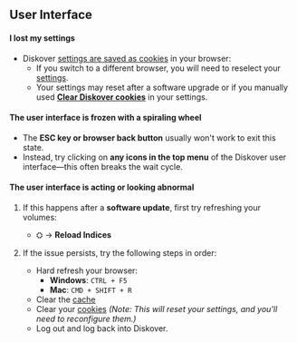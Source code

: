 
## User Interface


#### I lost my settings

- Diskover [settings are saved as cookies](https://docs.diskoverdata.com/diskover_user_guide/#settings-overview) in your browser:
  - If you switch to a different browser, you will need to reselect your [settings](https://docs.diskoverdata.com/diskover_user_guide/#settings).
  - Your settings may reset after a software upgrade or if you manually used [**Clear Diskover cookies**](https://docs.diskoverdata.com/diskover_user_guide/#clear-diskover-cookies) in your settings.

#### The user interface is frozen with a spiraling wheel

- The **ESC key or browser back button** usually won't work to exit this state.  
- Instead, try clicking on **any icons in the top menu** of the Diskover user interface—this often breaks the wait cycle.

#### The user interface is acting or looking abnormal

1. If this happens after a **software update**, first try refreshing your volumes:  
   - ⛭ → **Reload Indices**  

2. If the issue persists, try the following steps in order:  

   - Hard refresh your browser:
     - **Windows**: `CTRL + F5`  
     - **Mac**: `CMD + SHIFT + R`  
   - Clear the [cache](https://docs.diskoverdata.com/diskover_user_guide/#clear-diskover-cache)  
   - Clear your [cookies](https://docs.diskoverdata.com/diskover_user_guide/#clear-diskover-cookies) *(Note: This will reset your settings, and you'll need to reconfigure them.)*  
   - Log out and log back into Diskover.
